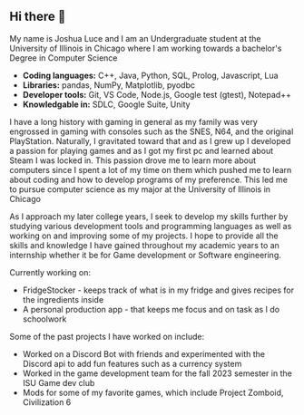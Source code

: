 ## Hi there 👋

My name is Joshua Luce and I am an Undergraduate student at the University of Illinois in Chicago where I am working towards a bachelor's Degree in Computer Science

-   **Coding languages:** C++, Java, Python, SQL, Prolog, Javascript, Lua  
-   **Libraries:** pandas, NumPy, Matplotlib, pyodbc  
-   **Developer tools:** Git, VS Code, Node.js, Google test (gtest), Notepad++  
-   **Knowledgable in:** SDLC, Google Suite, Unity  

I have a long history with gaming in general as my family was very engrossed in gaming with consoles such as the SNES, N64, and the original PlayStation. Naturally, I gravitated toward that and as I grew up I developed a passion for playing games and as I got my first pc and learned about Steam I was locked in. This passion drove me to learn more about computers since I spent a lot of my time on them which pushed me to learn about coding and how to develop programs of my preference. This led me to pursue computer science as my major at the University of Illinois in Chicago 

As I approach my later college years, I seek to develop my skills further by studying various development tools and programming languages as well as working on and improving some of my projects. I hope to provide all the skills and knowledge I have gained throughout my academic years to an internship whether it be for Game development or Software engineering.


Currently working on:  
-  FridgeStocker - keeps track of what is in my fridge and gives recipes for the ingredients inside
-  A personal production app - that keeps me focus and on task as I do schoolwork

Some of the past projects I have worked on include:  
- Worked on a Discord Bot with friends and experimented with the Discord api to add fun features such as a currency system
- Worked in the game development team for the fall 2023 semester in the ISU Game dev club  
- Mods for some of my favorite games, which include Project Zomboid, Civilization 6


<!--
**Ryetoe/Ryetoe** is a ✨ _special_ ✨ repository because its `README.md` (this file) appears on your GitHub profile.

Here are some ideas to get you started:

- 🔭 I’m currently working on ...
- 🌱 I’m currently learning ...
- 👯 I’m looking to collaborate on ...
- 🤔 I’m looking for help with ...
- 💬 Ask me about ...
- 📫 How to reach me: ...
- 😄 Pronouns: ...
- ⚡ Fun fact: ...
-->
